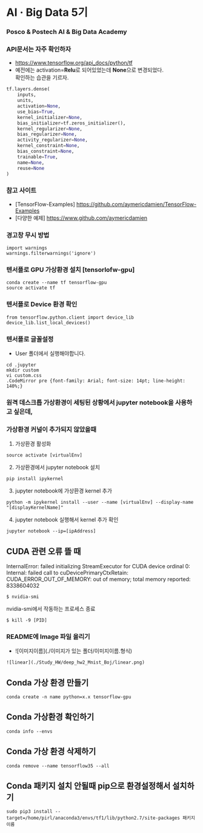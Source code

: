 # AI · Big Data 5기

### Posco & Postech AI & Big Data Academy

### API문서는 자주 확인하자
- https://www.tensorflow.org/api_docs/python/tf
- 예전에는 activation=**Relu**로 되어있었는데 **None**으로 변경되었다.<br> 확인하는 습관을 기르자.
```python
tf.layers.dense(
    inputs,
    units,
    activation=None,
    use_bias=True,
    kernel_initializer=None,
    bias_initializer=tf.zeros_initializer(),
    kernel_regularizer=None,
    bias_regularizer=None,
    activity_regularizer=None,
    kernel_constraint=None,
    bias_constraint=None,
    trainable=True,
    name=None,
    reuse=None
)
```

### 참고 사이트
- [TensorFlow-Examples] https://github.com/aymericdamien/TensorFlow-Examples
- [다양한 예제] https://www.github.com/aymericdamien

### 경고창 무시 방법
```
import warnings
warnings.filterwarnings('ignore')
```

### 텐서플로 GPU 가상환경 설치 [tensorlofw-gpu]
```
conda create --name tf tensorflow-gpu
source activate tf
```

### 텐서플로 Device 환경 확인
```
from tensorflow.python.client import device_lib
device_lib.list_local_devices()
```

### 텐서플로 글꼴설정
- User 폴더에서 실행해야합니다.
```
cd .jupyter
mkdir custom
vi custom.css
.CodeMirror pre {font-family: Arial; font-size: 14pt; line-height: 140%;}
```

### 원격 데스크톱 가상환경이 세팅된 상황에서 jupyter notebook을 사용하고 싶은데,
### 가상환경 커널이 추가되지 않았을때
1) 가상환경 활성화
```
source activate [virtualEnv]
```
2) 가상환경에서 jupyter notebook 설치
```
pip install ipykernel
```
3) jupyter notebook에 가상환경 kernel 추가
```
python -m ipykernel install --user --name [virtualEnv] --display-name "[displayKernelName]"
```
4) jupyter notebook 실행해서 kernel 추가 확인
```
jupyter notebook --ip=[ipAddress]
```

## CUDA 관련 오류 뜰 때 
InternalError: failed initializing StreamExecutor for CUDA device ordinal 0: Internal: failed call to cuDevicePrimaryCtxRetain: CUDA_ERROR_OUT_OF_MEMORY: out of memory; total memory reported: 8338604032
```
$ nvidia-smi
```
nvidia-smi에서 작동하는 프로세스 종료
```
$ kill -9 [PID]
```

### README에 Image 파일 올리기
- ![이미지이름](./이미지가 있는 폴더/이미지이름.형식)
```
![linear](./Study_HW/deep_hw2_Mnist_Boj/linear.png)
```

## Conda 가상 환경 만들기
```
conda create -n name python=x.x tensorflow-gpu
```

## Conda 가상환경 확인하기
```
conda info --envs
```

## Conda 가상 환경 삭제하기
```
conda remove --name tensorflow35 --all
```

## Conda 패키지 설치 안될때 pip으로 환경설정해서 설치하기
```
sudo pip3 install --target=/home/pirl/anaconda3/envs/tf1/lib/python2.7/site-packages 패키지 이름
```